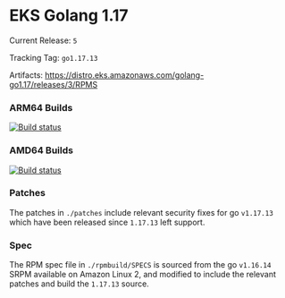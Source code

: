 # EKS Golang 1.17

Current Release: `5`

Tracking Tag: `go1.17.13`

Artifacts: https://distro.eks.amazonaws.com/golang-go1.17/releases/3/RPMS

### ARM64 Builds
[![Build status](https://prow.eks.amazonaws.com/badge.svg?jobs=golang-1.17-ARM64-PROD-tooling-postsubmit)](https://prow.eks.amazonaws.com/?repo=aws%2Feks-distro-build-tooling&type=postsubmit)

### AMD64 Builds
[![Build status](https://prow.eks.amazonaws.com/badge.svg?jobs=golang-1.17-tooling-postsubmit)](https://prow.eks.amazonaws.com/?repo=aws%2Feks-distro-build-tooling&type=postsubmit)

### Patches
The patches in `./patches` include relevant security fixes for go `v1.17.13` which have been released since `1.17.13` left support.

### Spec
The RPM spec file in `./rpmbuild/SPECS` is sourced from the go `v1.16.14` SRPM available on Amazon Linux 2, and modified to include the relevant patches and build the `1.17.13` source.
